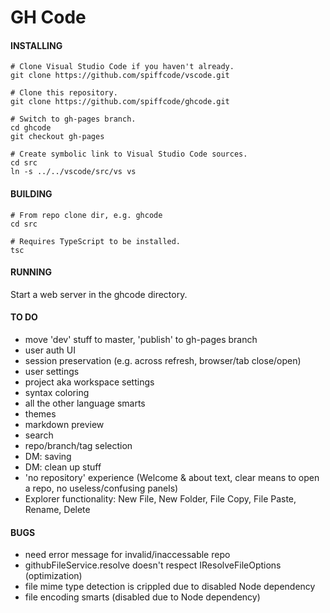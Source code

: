 # GH Code

#### INSTALLING

    # Clone Visual Studio Code if you haven't already.
    git clone https://github.com/spiffcode/vscode.git
    
    # Clone this repository.  
    git clone https://github.com/spiffcode/ghcode.git
    
    # Switch to gh-pages branch.
    cd ghcode
    git checkout gh-pages

    # Create symbolic link to Visual Studio Code sources.
    cd src
    ln -s ../../vscode/src/vs vs

#### BUILDING

    # From repo clone dir, e.g. ghcode
    cd src
    
    # Requires TypeScript to be installed.
    tsc

#### RUNNING

Start a web server in the ghcode directory.

#### TO DO

* move 'dev' stuff to master, 'publish' to gh-pages branch
* user auth UI
* session preservation (e.g. across refresh, browser/tab close/open)
* user settings
* project aka workspace settings
* syntax coloring
* all the other language smarts
* themes
* markdown preview
* search
* repo/branch/tag selection
* DM: saving
* DM: clean up stuff
* 'no repository' experience (Welcome & about text, clear means to open a repo, no useless/confusing panels)
* Explorer functionality: New File, New Folder, File Copy, File Paste, Rename, Delete

#### BUGS

* need error message for invalid/inaccessable repo
* githubFileService.resolve doesn't respect IResolveFileOptions (optimization)
* file mime type detection is crippled due to disabled Node dependency
* file encoding smarts (disabled due to Node dependency)